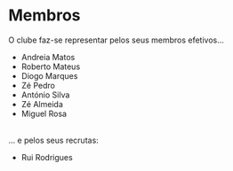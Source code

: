 # Membros

O clube faz-se representar pelos seus membros efetivos...

* Andreia Matos
* Roberto Mateus
* Diogo Marques
* Zé Pedro
* António Silva
* Zé Almeida
* Miguel Rosa


<br>
... e pelos seus recrutas:

* Rui Rodrigues